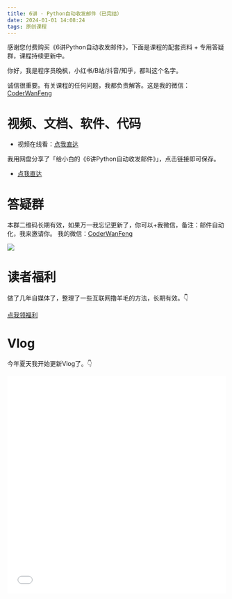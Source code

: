 ```yaml
---
title: 6讲 · Python自动收发邮件（已完结）
date: 2024-01-01 14:08:24
tags: 原创课程
---
```



感谢您付费购买《6讲Python自动收发邮件》，下面是课程的配套资料 + 专用答疑群，课程持续更新中。


你好，我是程序员晚枫，小红书/B站/抖音/知乎，都叫这个名字。

诚信很重要。有关课程的任何问题，我都负责解答。这是我的微信：[CoderWanFeng](http://www.python4office.cn/wechat-qrcode/)



# 视频、文档、软件、代码


- 视频在线看：[点我直达](https://www.bilibili.com/video/BV1pQ4y177nV/)


我用网盘分享了「给小白的《6讲Python自动收发邮件》」，点击链接即可保存。
- [点我直达](https://drive.uc.cn/s/16161237fedb4)


# 答疑群

本群二维码长期有效，如果万一我忘记更新了，你可以+我微信，备注：邮件自动化，我来邀请你。
我的微信：[CoderWanFeng](http://www.python4office.cn/wechat-qrcode/)

![](https://cos.python-office.com/group%2Ffree-group.jpg)

# 读者福利

做了几年自媒体了，整理了一些互联网撸羊毛的方法，长期有效。👇

[点我领福利](http://python4office.cn/sideline-pro-list/)

# Vlog

今年夏天我开始更新Vlog了。👇

<iframe src="//player.bilibili.com/player.html?bvid=BV1mz4y177j1" scrolling="no" border="0" frameborder="no" framespacing="0" allowfullscreen="true" width=100%, height=500> </iframe>